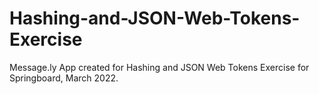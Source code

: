 # Hashing-and-JSON-Web-Tokens-Exercise
Message.ly App created for Hashing and JSON Web Tokens Exercise for Springboard, March 2022.
